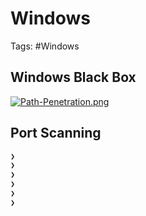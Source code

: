 # Windows 

Tags: #Windows 

## Windows Black Box

[![Path-Penetration.png](https://i.postimg.cc/j54pCv9q/Path-Penetration.png)](https://postimg.cc/tZ7SMdp8)

## Port Scanning 

```bash 
❯ 
❯ 
❯ 
❯ 
❯ 
❯ 
```